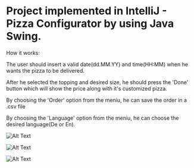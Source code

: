 # Project implemented in IntelliJ - Pizza Configurator by using Java Swing.

How it works:

The user should insert a valid date(dd.MM.YY) and time(HH:MM) when he wants the pizza to be delivered.

After he selected the topping and desired size, he should press the 'Done' button which will show the price along with it's customized pizza.

By choosing the 'Order' option from the meniu, he can save the order in a .csv file

By choosing the 'Language' option from the meniu, he can choose the desired language(De or En).

![Alt Text](https://media.giphy.com/media/QAU4r7zLoWbsZhw37V/giphy.gif)


![Alt Text](https://media.giphy.com/media/RLPY2UMZaWnA8RWBWC/giphy.gif)

![Alt Text](https://media.giphy.com/media/dC3KKNt2TcYQ3cHXvD/giphy.gif)
